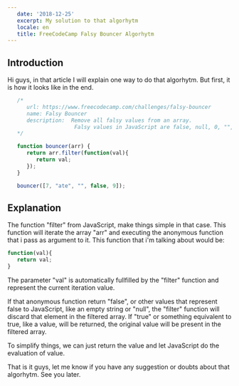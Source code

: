 ```yaml
---
   date: '2018-12-25'
   excerpt: My solution to that algorhytm
   locale: en
   title: FreeCodeCamp Falsy Bouncer Algorhytm
---
```


## Introduction

Hi guys, in that article I will explain one way to do that algorhytm. But first, it is how it looks like in the end.

```js
   /*
      url: https://www.freecodecamp.com/challenges/falsy-bouncer
      name: Falsy Bouncer
      description:  Remove all falsy values from an array.
                     Falsy values in JavaScript are false, null, 0, "", undefined, and NaN.
   */

   function bouncer(arr) {
      return arr.filter(function(val){
         return val;
      });
   }

   bouncer([7, "ate", "", false, 9]);
```

## Explanation

The function "filter" from JavaScript, make things simple in that case. This function will iterate the array "arr" and executing the anonymous function that i pass as argument to it. This function that i'm talking about would be:

```js
function(val){
   return val;
}
```

The parameter "val" is automatically fullfilled by the "filter" function and represent the current iteration value.

If that anonymous function return "false", or other values that represent false to JavaScript, like an empty string or "null", the "filter" function will discard that element in the filtered array. If "true" or something equivalent to true, like a value, will be returned, the original value will be present in the filtered array.

To simplify things, we can just return the value and let JavaScript do the evaluation of value.

That is it guys, let me know if you have any suggestion or doubts about that algorhytm. See you later.
